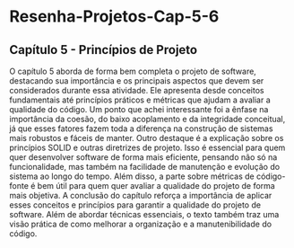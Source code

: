 # Resenha-Projetos-Cap-5-6
## Capítulo 5 - Princípios de Projeto

O capítulo 5 aborda de forma bem completa o projeto de software, destacando sua importância e os principais aspectos que devem ser considerados durante essa atividade. Ele apresenta desde conceitos fundamentais até princípios práticos e métricas que ajudam a avaliar a qualidade do código.
Um ponto que achei interessante foi a ênfase na importância da coesão, do baixo acoplamento e da integridade conceitual, já que esses fatores fazem toda a diferença na construção de sistemas mais robustos e fáceis de manter.
Outro destaque é a explicação sobre os princípios SOLID e outras diretrizes de projeto. Isso é essencial para quem quer desenvolver software de forma mais eficiente, pensando não só na funcionalidade, mas também na facilidade de manutenção e evolução do sistema ao longo do tempo.
Além disso, a parte sobre métricas de código-fonte é bem útil para quem quer avaliar a qualidade do projeto de forma mais objetiva.
A conclusão do capítulo reforça a importância de aplicar esses conceitos e princípios para garantir a qualidade do projeto de software. Além de abordar técnicas essenciais, o texto também traz uma visão prática de como melhorar a organização e a manutenibilidade do código.
